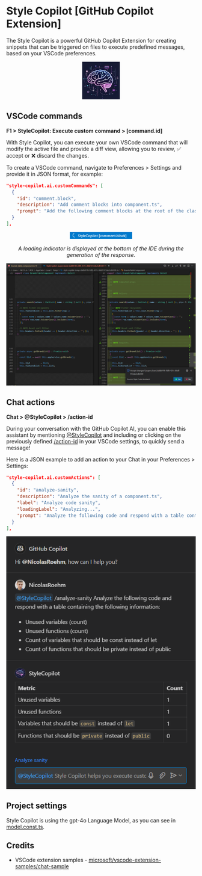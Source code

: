 # Style Copilot [GitHub Copilot Extension]

The Style Copilot is a powerful GitHub Copilot Extension for creating snippets that can be triggered on files to execute predefined messages, based on your VSCode preferences.

<p align="center"><img width="100" src="style.png" alt="Sytle Copilot logo"></a></p>

## VSCode commands
**F1 > StyleCopilot: Execute custom command > [command.id]**

With Style Copilot, you can execute your own VSCode command that will modify the active file and provide a diff view, allowing you to review, ✅ accept or ❌ discard the changes.

To create a VSCode command, navigate to Preferences > Settings and provide it in JSON format, for example:

```json
"style-copilot.ai.customCommands": [
  {
    "id": "comment.block",
    "description": "Add comment blocks into component.ts",
    "prompt": "Add the following comment blocks at the root of the class and keep them in the exact same order : 'Init', 'Actions', 'Computed props', 'Helpers', 'Requests', 'Subscriptions'.\n Analyze the source code and move the functions under the dedicated comment block.\n Comment block template :\n // -------------------------------------------------------------------------------\n // NOTE BlockName ----------------------------------------------------------------\n // -------------------------------------------------------------------------------\n IMPORTANT respond just with code. Do not use markdown!",
  }
],
```

<p align="center"><img src="./demo-loading.png" height="18"></p>

<p align="center" style="font-style:italic">A loading indicator is displayed at the bottom of the IDE during the generation of the response.</p>

![Demo custom command](./demo-cmd.png)

## Chat actions

**Chat > @StyleCopilot > /action-id**

During your conversation with the GitHub Copilot AI, you can enable this assistant by mentioning [@StyleCopilot](#) and including or clicking on the previously defined [/action-id](#) in your VSCode settings, to quickly send a message!

Here is a JSON example to add an action to your Chat in your Preferences > Settings:

```json
"style-copilot.ai.customActions": [
  {
    "id": "analyze-sanity",
    "description": "Analyze the sanity of a component.ts",
    "label": "Analyze code sanity",
    "loadingLabel": "Analyzing...",
    "prompt": "Analyze the following code and respond with a table containing the following information:\n- Unused variables (count)\n- Unused functions (count)\n- Count of variables that should be const instead of let\n- Count of functions that should be private instead of public"
  }
],
```

<p align="center"><img src="demo-chat.png" alt="Chat demo"></a></p>

## Project settings

Style Copilot is using the gpt-4o Language Model, as you can see in [model.const.ts](./src/consts/model.const.ts).

## Credits

* VSCode extension samples - [microsoft/vscode-extension-samples/chat-sample](https://github.com/microsoft/vscode-extension-samples/tree/main/chat-sample)
